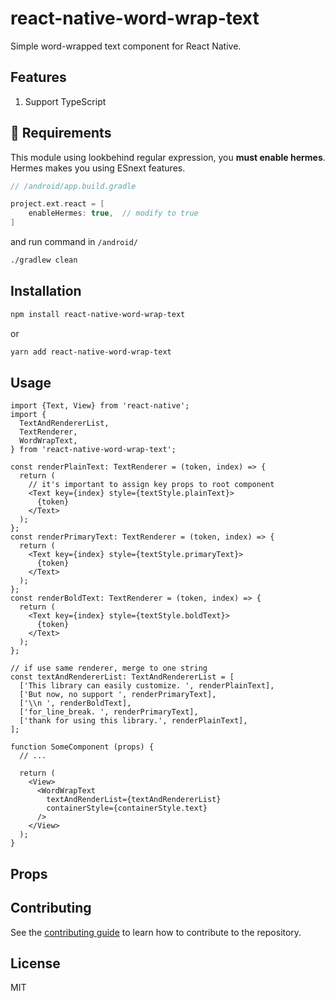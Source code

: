 # react-native-word-wrap-text

Simple word-wrapped text component for React Native.

## Features

1. Support TypeScript

## 🚨 Requirements

This module using lookbehind regular expression, you **must enable hermes**.
Hermes makes you using ESnext features.

```gradle
// /android/app.build.gradle

project.ext.react = [
    enableHermes: true,  // modify to true
]
```

and run command in `/android/`
```sh
./gradlew clean
```

## Installation

```sh
npm install react-native-word-wrap-text
```
or
```sh
yarn add react-native-word-wrap-text
```

## Usage

```tsx
import {Text, View} from 'react-native';
import {
  TextAndRendererList,
  TextRenderer,
  WordWrapText,
} from 'react-native-word-wrap-text';

const renderPlainText: TextRenderer = (token, index) => {
  return (
    // it's important to assign key props to root component
    <Text key={index} style={textStyle.plainText}>
      {token}
    </Text>
  );
};
const renderPrimaryText: TextRenderer = (token, index) => {
  return (
    <Text key={index} style={textStyle.primaryText}>
      {token}
    </Text>
  );
};
const renderBoldText: TextRenderer = (token, index) => {
  return (
    <Text key={index} style={textStyle.boldText}>
      {token}
    </Text>
  );
};

// if use same renderer, merge to one string
const textAndRendererList: TextAndRendererList = [
  ['This library can easily customize. ', renderPlainText],
  ['But now, no support ', renderPrimaryText],
  ['\\n ', renderBoldText],
  ['for_line_break. ', renderPrimaryText],
  ['thank for using this library.', renderPlainText],
];

function SomeComponent (props) {
  // ...

  return (
    <View>
      <WordWrapText
        textAndRenderList={textAndRendererList}
        containerStyle={containerStyle.text}
      />
    </View>
  );
}
```

## Props

## Contributing

See the [contributing guide](CONTRIBUTING.md) to learn how to contribute to the repository.

## License

MIT
